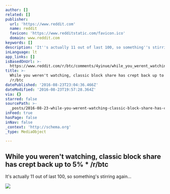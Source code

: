 ```yaml
---
author: []
related: []
publisher:
  url: 'https://www.reddit.com'
  name: reddit
  favicon: 'https://www.redditstatic.com/favicon.ico'
  domain: www.reddit.com
keywords: []
description: 'It''s actually 11 out of last 100, so something''s stirring again...'
inLanguage: lt
app_links: []
isBasedOnUrl: >-
  https://www.reddit.com/r/btc/comments/4yinue/while_you_werent_watching_classic_block_share_has/
title: >-
  While you weren't watching, classic block share has crept back up to 5% *
  /r/btc
datePublished: '2016-08-23T23:04:36.466Z'
dateModified: '2016-08-23T19:57:28.364Z'
via: {}
starred: false
sourcePath: >-
  _posts/2016-08-23-while-you-werent-watching-classic-block-share-has-crept-ba.md
inFeed: true
hasPage: false
inNav: false
_context: 'http://schema.org'
_type: MediaObject

---
```

<article style=""><h1>While you weren't watching, classic block share has crept back up to 5% * /r/btc</h1><p>It's actually 11 out of last 100, so something's stirring again...</p><img src="https://www.redditstatic.com/icon.png" /></article>